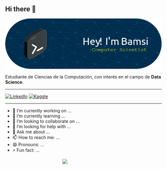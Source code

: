 ## Hi there 👋


![Banner](banner.png)

Estudiante de Ciencias de la Computación, con interés en el campo de **Data Science**.

***
[![LinkedIn](https://img.shields.io/badge/linkedin-%230077B5.svg?style=for-the-badge&logo=linkedin&logoColor=white)](https://www.linkedin.com/in/bamsimendez)  [![Kaggle](https://img.shields.io/badge/Kaggle-035a7d?style=for-the-badge&logo=kaggle&logoColor=white)](https://www.kaggle.com/bamsimendez)
***




- 🔭 I’m currently working on ...
- 🌱 I’m currently learning ...
- 👯 I’m looking to collaborate on ...
- 🤔 I’m looking for help with ...
- 💬 Ask me about ...
- 📫 How to reach me: ...
- 😄 Pronouns: ...
- ⚡ Fun fact: ...

<img align="right" src="https://i.giphy.com/media/v1.Y2lkPTc5MGI3NjExZ3c1Ymw0cXZsYWtkaGJhd3lmOTZkdGN1dW1oYjcwNmluZnBkaDRkZiZlcD12MV9pbnRlcm5hbF9naWZfYnlfaWQmY3Q9Zw/xT5LMWNOjGqJzUfyve/giphy.gif" width="320">